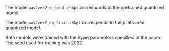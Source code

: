The model `wav2vec2_q_final.chkpt` corresponds to the pretrained quantized model.

The model `wav2vec2_nq_final.chkpt` corresponds to the pretrained quantized model.

Both models were trained with the hyperparameters specified in the paper. The seed used for training was 2022.
